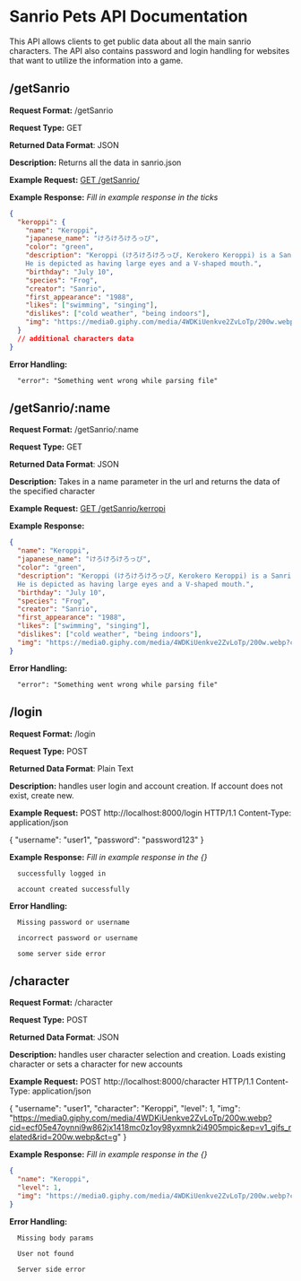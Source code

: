 # Sanrio Pets API Documentation
This API allows clients to get public data about all the main sanrio characters. The
API also contains password and login handling for websites that want to utilize the information into
a game.

## /getSanrio
**Request Format:** /getSanrio

**Request Type:** GET

**Returned Data Format**: JSON

**Description:** Returns all the data in sanrio.json

**Example Request:** [GET /getSanrio/](http://localhost:8000/getSanrio)


**Example Response:**
*Fill in example response in the ticks*

```json
{
  "keroppi": {
    "name": "Keroppi",
    "japanese_name": "けろけろけろっぴ",
    "color": "green",
    "description": "Keroppi (けろけろけろっぴ, Kerokero Keroppi) is a Sanrio character who is a frog. 
    He is depicted as having large eyes and a V-shaped mouth.",
    "birthday": "July 10",
    "species": "Frog",
    "creator": "Sanrio",
    "first_appearance": "1988",
    "likes": ["swimming", "singing"],
    "dislikes": ["cold weather", "being indoors"],
    "img": "https://media0.giphy.com/media/4WDKiUenkve2ZvLoTp/200w.webp?cid=ecf05e47oynni9w862jx1418mc0z1oy98yxmnk2i4905mpic&ep=v1_gifs_related&rid=200w.webp&ct=g"
  }
  // additional characters data
}
```

**Error Handling:**
```
  "error": "Something went wrong while parsing file"
```

## /getSanrio/:name
**Request Format:** /getSanrio/:name

**Request Type:** GET

**Returned Data Format**: JSON

**Description:** Takes in a name parameter in the url and returns the data of the specified 
character

**Example Request:** [GET /getSanrio/kerropi](http://localhost:8000/getSanrio/keroppi)

**Example Response:**

```json
{
  "name": "Keroppi",
  "japanese_name": "けろけろけろっぴ",
  "color": "green",
  "description": "Keroppi (けろけろけろっぴ, Kerokero Keroppi) is a Sanrio character who is a frog. 
  He is depicted as having large eyes and a V-shaped mouth.",
  "birthday": "July 10",
  "species": "Frog",
  "creator": "Sanrio",
  "first_appearance": "1988",
  "likes": ["swimming", "singing"],
  "dislikes": ["cold weather", "being indoors"],
  "img": "https://media0.giphy.com/media/4WDKiUenkve2ZvLoTp/200w.webp?cid=ecf05e47oynni9w862jx1418mc0z1oy98yxmnk2i4905mpic&ep=v1_gifs_related&rid=200w.webp&ct=g"
}
```

**Error Handling:**
```
  "error": "Something went wrong while parsing file"
```


## /login
**Request Format:** /login

**Request Type:** POST

**Returned Data Format**: Plain Text

**Description:** handles user login and account creation. If account does not exist, create new.

**Example Request:** 
POST http://localhost:8000/login HTTP/1.1
Content-Type: application/json

{
  "username": "user1",
  "password": "password123"
}

**Example Response:**
*Fill in example response in the {}*

```
  successfully logged in
```
```
  account created successfully
```

**Error Handling:**
```
  Missing password or username
```
```
  incorrect password or username
```
```
  some server side error
```

## /character
**Request Format:** /character

**Request Type:** POST

**Returned Data Format**: JSON

**Description:** handles user character selection and creation. Loads existing character or sets
a character for new accounts

**Example Request:** 
POST http://localhost:8000/character HTTP/1.1
Content-Type: application/json

{
  "username": "user1",
  "character": "Keroppi",
  "level": 1,
  "img": "https://media0.giphy.com/media/4WDKiUenkve2ZvLoTp/200w.webp?cid=ecf05e47oynni9w862jx1418mc0z1oy98yxmnk2i4905mpic&ep=v1_gifs_related&rid=200w.webp&ct=g"
}

**Example Response:**
*Fill in example response in the {}*

```json
{
  "name": "Keroppi",
  "level": 1,
  "img": "https://media0.giphy.com/media/4WDKiUenkve2ZvLoTp/200w.webp?cid=ecf05e47oynni9w862jx1418mc0z1oy98yxmnk2i4905mpic&ep=v1_gifs_related&rid=200w.webp&ct=g"
}
```

**Error Handling:**
```
  Missing body params
```
```
  User not found
```
```
  Server side error
```